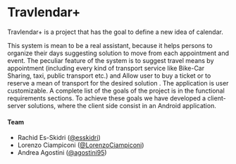 # Travlendar+

Travlendar+ is a project that has the goal to define a new idea of calendar.

This system is mean to be a real assistant, because it helps persons to organize their days
suggesting solution to move from each appointment and event.
The peculiar feature of the system is to suggest travel means by appointment
(including every kind of transport service like Bike-Car Sharing, taxi, public transport etc.)
and Allow user to buy a ticket or to reserve a mean of transport for the desired solution .
The application is user customizable. A complete list of the goals of the project is in the
functional requirements sections.
To achieve these goals we have developed a client-server solutions, where the client side
consist in an Android application.





#### Team
* Rachid Es-Skidri ([@esskidri](https://github.com/esskidri))
* Lorenzo Ciampiconi ([@LorenzoCiampiconi](https://github.com/LorenzoCiampiconi))
* Andrea Agostini ([@agostini95](https://github.com/agostini95))
